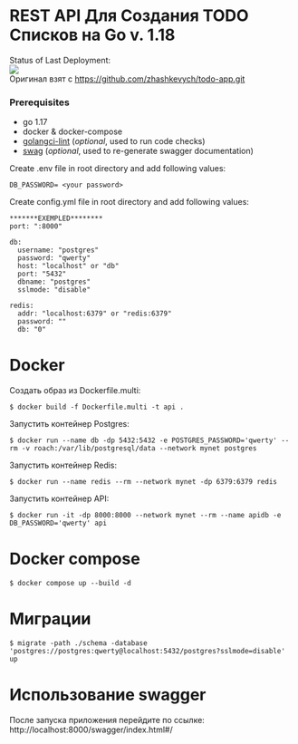 # REST API Для Создания TODO Списков на Go v. 1.18
Status of Last Deployment:<br>
<img src="https://github.com/AlexKomzzz/todo-app/workflows/CI-CD_todo-app/badge.svg?branch=master"><br>
Оригинал взят с https://github.com/zhashkevych/todo-app.git

### Prerequisites
- go 1.17
- docker & docker-compose
- [golangci-lint](https://github.com/golangci/golangci-lint) (<i>optional</i>, used to run code checks)
- [swag](https://github.com/swaggo/swag) (<i>optional</i>, used to re-generate swagger documentation)

Create .env file in root directory and add following values:
```dotenv
DB_PASSWORD= <your password>
```

Create config.yml file in root directory and add following values:
```dotenv
*******EXEMPLED********
port: ":8000"

db:
  username: "postgres"
  password: "qwerty"
  host: "localhost" or "db"
  port: "5432"
  dbname: "postgres"
  sslmode: "disable"

redis:
  addr: "localhost:6379" or "redis:6379"
  password: ""
  db: "0"
```


# Docker

Создать образ из Dockerfile.multi:

    $ docker build -f Dockerfile.multi -t api .

Запустить контейнер Postgres:

    $ docker run --name db -dp 5432:5432 -e POSTGRES_PASSWORD='qwerty' --rm -v roach:/var/lib/postgresql/data --network mynet postgres

Запустить контейнер Redis:

    $ docker run --name redis --rm --network mynet -dp 6379:6379 redis

Запустить контейнер API:

    $ docker run -it -dp 8000:8000 --network mynet --rm --name apidb -e DB_PASSWORD='qwerty' api


# Docker compose

    $ docker compose up --build -d



# Миграции

    $ migrate -path ./schema -database 'postgres://postgres:qwerty@localhost:5432/postgres?sslmode=disable' up


#  Использование swagger
После запуска приложения перейдите по ссылке:
 http://localhost:8000/swagger/index.html#/
